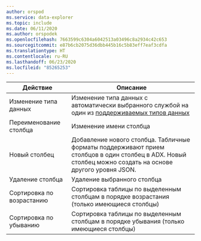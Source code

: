 ```yaml
---
author: orspod
ms.service: data-explorer
ms.topic: include
ms.date: 06/11/2020
ms.author: orspodek
ms.openlocfilehash: 7663599c6304a6042513a03496c8a2934c42c653
ms.sourcegitcommit: e87b6cb2075d36dbb445b16c5b83eff7eaf3cdfa
ms.translationtype: HT
ms.contentlocale: ru-RU
ms.lasthandoff: 06/23/2020
ms.locfileid: "85265253"
---
```

|Действие         |Описание                                  |
|-----------------|-------------------------------------------|
|Изменение типа данных |Изменение типа данных с автоматически выбранного службой на один из [поддерживаемых типов данных](#edit-the-schema)|
|Переименование столбца    |Изменение имени столбца |
|Новый столбец       |Добавление нового столбца. Табличные форматы поддерживают прием столбцов в один столбец в ADX. Новый столбец можно создать на основе другого уровня JSON.|
|Удаление столбца    |Удаление выбранного столбца|
|Сортировка по возрастанию   |Сортировка таблицы по выделенным столбцам в порядке возрастания (только имеющиеся столбцы) |
|Сортировка по убыванию  |Сортировка таблицы по выделенным столбцам в порядке убывания (только имеющиеся столбцы) |
